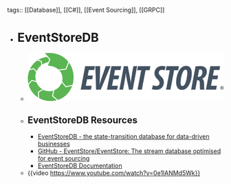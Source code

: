 tags:: [[Database]], [[C#]], [[Event Sourcing]], [[GRPC]]

- # EventStoreDB
	- ![eventstoredb.png](../assets/eventstoredb_1704434039095_0.png)
	- ## EventStoreDB Resources
		- [EventStoreDB - the state-transition database for data-driven businesses](https://www.eventstore.com/)
		- [GitHub - EventStore/EventStore: The stream database optimised for event sourcing](https://github.com/EventStore/EventStore)
		- [EventStoreDB Documentation](https://developers.eventstore.com/)
	- {{video https://www.youtube.com/watch?v=0e1lANMd5Wk}}